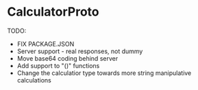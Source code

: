 # CalculatorProto
TODO:
  - FIX PACKAGE.JSON 
  - Server support - real responses, not dummy
  - Move base64 coding behind server
  - Add support to "()" functions
  - Change the calculatior type towards more string manipulative calculations


